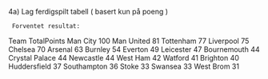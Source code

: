 4a)
     Lag ferdigspilt tabell   ( basert kun på poeng  )

     Forventet resultat:

Team   TotalPoints
Man City	100
Man United	81
Tottenham	77
Liverpool	75
Chelsea	70
Arsenal	63
Burnley	54
Everton	49
Leicester	47
Bournemouth	44
Crystal Palace	44
Newcastle	44
West Ham	42
Watford	41
Brighton	40
Huddersfield	37
Southampton	36
Stoke	33
Swansea	33
West Brom	31